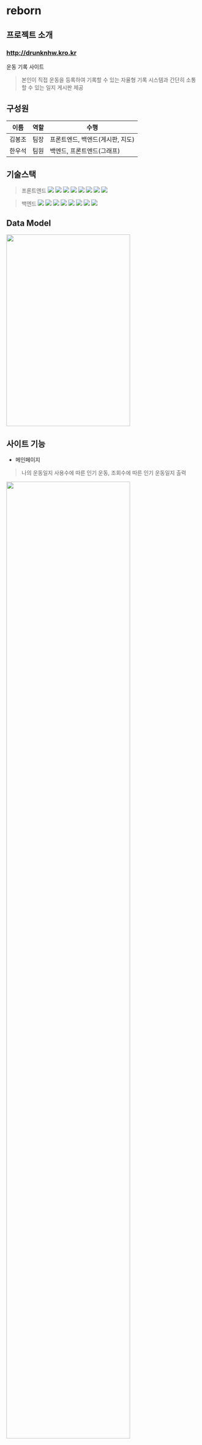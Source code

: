 # reborn

## 프로젝트 소개 
### http://drunknhw.kro.kr

운동 기록 사이트
> 본인이 직접 운동을 등록하여 기록할 수 있는 자율형 기록 시스템과 간단히 소통할 수 있는 일지 게시판 제공

## 구성원
이름 | 역할 | 수행
--- | --- | --- |
김봉조 | 팀장 | 프론트엔드, 백엔드(게시판, 지도)
한우석 | 팀원 | 백엔드, 프론트엔드(그래프)

## 기술스택
>프론트엔드
<img src="https://img.shields.io/badge/vue-black?style=flat-square&logo=Vue.js&logoColor=#4FC08D"/> <img src="https://img.shields.io/badge/html5-black?style=flat-square&logo=HTML5&logoColor=#E34F26"/> <img src="https://img.shields.io/badge/CSS3-black?style=flat-square&logo=CSS3&logoColor=#1572B6"/> <img src="https://img.shields.io/badge/JavaScript-black?style=flat-square&logo=JavaScript&logoColor=#F7DF1E"/> <img src="https://img.shields.io/badge/Bootstrap-black?style=flat-square&logo=Bootstrap&logoColor=#7952B3"/>  <img src="https://img.shields.io/badge/npm-black?style=flat-square&logo=npm&logoColor=#CB3837"/> <img src="https://img.shields.io/badge/Axios-black?style=flat-square&logo=Axios&logoColor=#5A29E4"/> <img src="https://img.shields.io/badge/Kakao-black?style=flat-square&logo=Kakao&logoColor=#FFCD00"/> 

>백엔드
<img src="https://img.shields.io/badge/IntelliJ IDEA-black?style=flat-square&logo=IntelliJ IDEA&logoColor=#000000"/> <img src="https://img.shields.io/badge/Spring Boot-black?style=flat-square&logo=Spring Boot&logoColor=#6DB33F"/> <img src="https://img.shields.io/badge/MySQL-black?style=flat-square&logo=MySQL&logoColor=#4479A1"/> <img src="https://img.shields.io/badge/Postman-black?style=flat-square&logo=Postman&logoColor=#FF6C37"/> <img src="https://img.shields.io/badge/Docker-black?style=flat-square&logo=Docker&logoColor=#2496ED"/> <img src="https://img.shields.io/badge/Redis-black?style=flat-square&logo=Redis&logoColor=#DC382D"/> <img src="https://img.shields.io/badge/Amazon AWS-black?style=flat-square&logo=Amazon AWS&logoColor=#569A31"/> <img src="https://img.shields.io/badge/Spring Security-black?style=flat-square&logo=Spring Security&logoColor=#6DB33F"/> 

## Data Model
<img src="https://user-images.githubusercontent.com/103818731/195243950-f13fb1a5-6bd1-4d84-a9f1-9744dcb3cba4.png"  width="80%" height="500"/>


## 사이트 기능
* 메인페이지
> 나의 운동일지 사용수에 따른 인기 운동, 조회수에 따른 인기 운동일지 출력
<img src="https://user-images.githubusercontent.com/103818731/194981652-28754370-e848-4f4e-a293-8416cfc8f778.png"  width="80%" />


* 로그인
> 
<img src="https://user-images.githubusercontent.com/103818731/194983813-3d8a772d-e6c4-4ec8-a699-d99606b15f5b.png"  width="80%" />


* 회원가입
> kakao 주소검색 api를 이용한 주소 등록, id 닉네임 중복체크
<img src="https://user-images.githubusercontent.com/103818731/194983838-277a853e-e289-45c7-bc41-ffa1feb0a9c3.png"  width="80%" />


* 루틴관리 / 운동 리스트
> 개개인이 임의의 운동을 등록 할 수 있는 페이지 + 검색 
<img src="https://user-images.githubusercontent.com/103818731/194982316-45a5054d-0476-4d86-a4ba-e140aefd805b.png"  width="80%" />


* 루틴관리 / 운동 리스트 디테일
> 오늘 운동할 아이템을 나의 리스트로 넘기기 + 수정 삭제
<img src="https://user-images.githubusercontent.com/103818731/194991156-64db41c4-89ee-4f34-9f5d-b737c921b8fe.png"  width="80%" />


* 루틴관리 / 나의 리스트
> 운동 리스트에 등록된 목록 중 실제로 프로그램에 등록할 아이템을 담은 페이지 + 검색
<img src="https://user-images.githubusercontent.com/103818731/194982396-400d3794-67b9-4acb-abbd-424d814ba797.png"  width="80%" />


* 프로그램
> 나의 리스트에서 가져온 목록으로 실제 운동량을 기록
<img src="https://user-images.githubusercontent.com/103818731/194982770-a5bfae13-1f76-4235-972f-f72eff38e19a.png"  width="80%" />


* 운동일지
> 하루 운동을 기록할 수 있는 간단한 커뮤니티형 게시판
<img src="https://user-images.githubusercontent.com/103818731/194982919-8b30d300-ec12-4cd7-afd5-4830c5609765.png"  width="80%" />


* 글 내용
> 카드형으로 보여지는 내용 + 댓글 등록 수정 삭제
<img src="https://user-images.githubusercontent.com/103818731/194983202-475fc2f6-41f2-43f3-92b2-7695ae48d479.png"  width="80%" />


* 헬스장
> kakao map을 이용한 검색, 등록 가능한 헬스장 간단 평가 페이지
<img src="https://user-images.githubusercontent.com/103818731/194983396-be875bf3-e6b1-4110-b1e1-b87043cdeb86.png"  width="80%" />


* 달성도
> apexchart를 이용한 프로그램에서 받아온 데이터를 통계하여 보여주는 그래프
<img src="https://user-images.githubusercontent.com/103818731/194983502-61ac3a77-9461-4fa2-aa0c-27387c1a4557.png"  width="80%" />


* 내가 쓴 글
> 운동일지에서 등록된 글 중 본인이 등록한 게시글 보여줌
<img src="https://user-images.githubusercontent.com/103818731/194983599-cf1361e8-f306-4f99-ba68-0f1548b25da1.png"  width="80%" />


* 정보 수정
> 회원가입 페이지에서 작성한 내용 중 변경가능한 페이지
<img src="https://user-images.githubusercontent.com/103818731/194983713-9202f82f-56a4-40e0-b75d-74def6b05cf1.png"  width="80%" />

